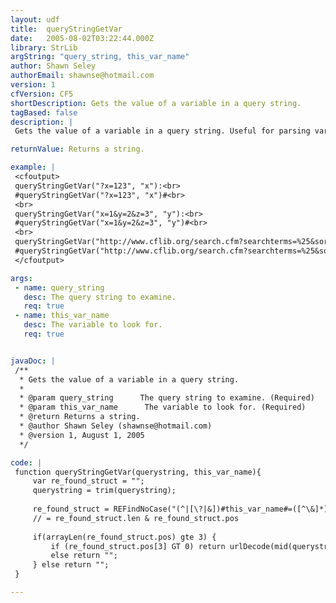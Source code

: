 ```yaml
---
layout: udf
title:  queryStringGetVar
date:   2005-08-02T03:22:44.000Z
library: StrLib
argString: "query_string, this_var_name"
author: Shawn Seley
authorEmail: shawnse@hotmail.com
version: 1
cfVersion: CF5
shortDescription: Gets the value of a variable in a query string.
tagBased: false
description: |
 Gets the value of a variable in a query string. Useful for parsing variables from URLs outside of the current &quot;url.&quot; scope. Note: &quot;query string&quot; is also referred to as &quot;search part&quot; within cflib.org's library.

returnValue: Returns a string.

example: |
 <cfoutput>
 queryStringGetVar("?x=123", "x"):<br>
 #queryStringGetVar("?x=123", "x")#<br>
 <br>
 queryStringGetVar("x=1&y=2&z=3", "y"):<br>
 #queryStringGetVar("x=1&y=2&z=3", "y")#<br>
 <br>
 queryStringGetVar("http://www.cflib.org/search.cfm?searchterms=%25&sort=lastupdated&sortorder=desc", "sortorder"):<br>
 #queryStringGetVar("http://www.cflib.org/search.cfm?searchterms=%25&sort=lastupdated&sortorder=desc", "sortorder")#<br>
 </cfoutput>

args:
 - name: query_string
   desc: The query string to examine.
   req: true
 - name: this_var_name
   desc: The variable to look for.
   req: true


javaDoc: |
 /**
  * Gets the value of a variable in a query string.
  * 
  * @param query_string      The query string to examine. (Required)
  * @param this_var_name      The variable to look for. (Required)
  * @return Returns a string. 
  * @author Shawn Seley (shawnse@hotmail.com) 
  * @version 1, August 1, 2005 
  */

code: |
 function queryStringGetVar(querystring, this_var_name){
     var re_found_struct = "";
     querystring = trim(querystring);
     
     re_found_struct = REFindNoCase("(^|[\?|&])#this_var_name#=([^\&]*)", querystring, 1, "true");
     // = re_found_struct.len & re_found_struct.pos
     
     if(arrayLen(re_found_struct.pos) gte 3) {
         if (re_found_struct.pos[3] GT 0) return urlDecode(mid(querystring, re_found_struct.pos[3], re_found_struct.len[3]));
         else return "";
     } else return "";
 }

---
```


